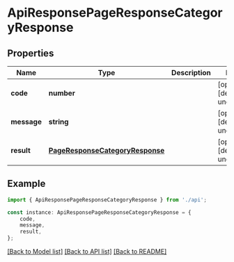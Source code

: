 # ApiResponsePageResponseCategoryResponse


## Properties

Name | Type | Description | Notes
------------ | ------------- | ------------- | -------------
**code** | **number** |  | [optional] [default to undefined]
**message** | **string** |  | [optional] [default to undefined]
**result** | [**PageResponseCategoryResponse**](PageResponseCategoryResponse.md) |  | [optional] [default to undefined]

## Example

```typescript
import { ApiResponsePageResponseCategoryResponse } from './api';

const instance: ApiResponsePageResponseCategoryResponse = {
    code,
    message,
    result,
};
```

[[Back to Model list]](../README.md#documentation-for-models) [[Back to API list]](../README.md#documentation-for-api-endpoints) [[Back to README]](../README.md)
